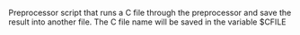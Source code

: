 Preprocessor
script that runs a C file through the preprocessor and save the result into another file.
The C file name will be saved in the variable $CFILE
